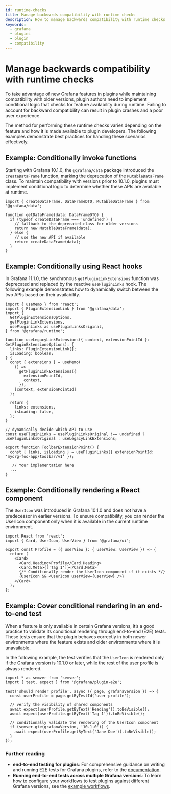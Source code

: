 ```yaml
---
id: runtime-checks
title: Manage backwards compatibility with runtime checks
description: How to manage backwards compatibility with runtime checks.
keywords:
  - grafana
  - plugins
  - plugin
  - compatibility
---
```


# Manage backwards compatibility with runtime checks

To take advantage of new Grafana features in plugins while maintaining compatibility with older versions, plugin authors need to implement conditional logic that checks for feature availability during runtime. Failing to account for backward compatibility can result in plugin crashes and a poor user experience.

The method for performing these runtime checks varies depending on the feature and how it is made available to plugin developers. The following examples demonstrate best practices for handling these scenarios effectively.

## Example: Conditionally invoke functions

Starting with Grafana 10.1.0, the `@grafana/data` package introduced the `createDataFrame` function, marking the deprecation of the `MutableDataFrame` class. To maintain compatibility with versions prior to 10.1.0, plugins must implement conditional logic to determine whether these APIs are available at runtime.

```tsx
import { createDataFrame, DataFrameDTO, MutableDataFrame } from '@grafana/data';

function getDataFrame(data: DataFrameDTO) {
  if (typeof createDataFrame === 'undefined') {
    // fallback to the deprecated class for older versions
    return new MutableDataFrame(data);
  } else {
    // use the new API if available
    return createDataFrame(data);
  }
}
```

## Example: Conditionally using React hooks

In Grafana 11.1.0, the synchronous `getPluginLinkExtensions` function was deprecated and replaced by the reactive `usePluginLinks` hook. The following example demonstrates how to dynamically switch between the two APIs based on their availability.

```tsx
import { useMemo } from 'react';
import { PluginExtensionLink } from '@grafana/data';
import {
  GetPluginExtensionsOptions,
  getPluginLinkExtensions,
  usePluginLinks as usePluginLinksOriginal,
} from '@grafana/runtime';

function useLegacyLinkExtensions({ context, extensionPointId }: GetPluginExtensionsOptions): {
  links: PluginExtensionLink[];
  isLoading: boolean;
} {
  const { extensions } = useMemo(
    () =>
      getPluginLinkExtensions({
        extensionPointId,
        context,
      }),
    [context, extensionPointId]
  );

  return {
    links: extensions,
    isLoading: false,
  };
}

// dynamically decide which API to use
const usePluginLinks = usePluginLinksOriginal !== undefined ? usePluginLinksOriginal : useLegacyLinkExtensions;

export function ToolbarExtensionPoint() {
  const { links, isLoading } = usePluginLinks({ extensionPointId: 'myorg-foo-app/toolbar/v1' });

   // Your implementation here
  ...
}
```

## Example: Conditionally rendering a React component

The `UserIcon` was introduced in Grafana 10.1.0 and does not have a predecessor in earlier versions. To ensure compatibility, you can render the UserIcon component only when it is available in the current runtime environment.

```tsx
import React from 'react';
import { Card, UserIcon, UserView } from '@grafana/ui';

export const Profile = ({ userView }: { userView: UserView }) => {
  return (
    <Card>
      <Card.Heading>Profile</Card.Heading>
      <Card.Meta>{['Tag 1']}</Card.Meta>
      {/* Conditionally render the UserIcon component if it exists */}
      {UserIcon && <UserIcon userView={userView} />}
    </Card>
  );
};
```

## Example: Cover conditional rendering in an end-to-end test

When a feature is only available in certain Grafana versions, it’s a good practice to validate its conditional rendering through end-to-end (E2E) tests. These tests ensure that the plugin behaves correctly in both newer environments where the feature exists and older environments where it is unavailable.

In the following example, the test verifies that the `UserIcon` is rendered only if the Grafana version is 10.1.0 or later, while the rest of the user profile is always rendered.

```tsx
import * as semver from 'semver';
import { test, expect } from '@grafana/plugin-e2e';

test('should render profile', async ({ page, grafanaVersion }) => {
  const userProfile = page.getByTestId('user-profile');

  // verify the visibility of shared components
  await expect(userProfile.getByText('Heading')).toBeVisible();
  await expect(userProfile.getByText('Tag 1')).toBeVisible();

  // conditionally validate the rendering of the UserIcon component
  if (semver.gte(grafanaVersion, '10.1.0')) {
    await expect(userProfile.getByText('Jane Doe')).toBeVisible();
  }
});
```

### Further reading

- **end-to-end testing for plugins**: For comprehensive guidance on writing and running E2E tests for Grafana plugins, refer to the [documentation](../e2e-test-a-plugin/introduction.md).
- **Running end-to-end tests across multiple Grafana versions**: To learn how to configure your workflows to test plugins against different Grafana versions, see the [example workflows](../e2e-test-a-plugin/ci.md).
